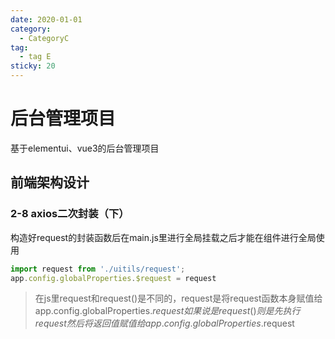 ```yaml
---
date: 2020-01-01
category:
  - CategoryC
tag:
  - tag E
sticky: 20
---
```


# 后台管理项目
基于elementui、vue3的后台管理项目
<!-- more -->
## 前端架构设计

### 2-8 axios二次封装（下）
构造好request的封装函数后在main.js里进行全局挂载之后才能在组件进行全局使用
```js
import request from './uitils/request';
app.config.globalProperties.$request = request
```
>在js里request和request()是不同的，request是将request函数本身赋值给app.config.globalProperties.$request
如果说是request()则是先执行request然后将返回值赋值给app.config.globalProperties.$request